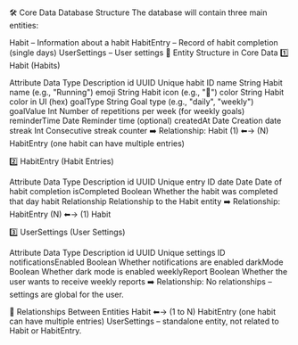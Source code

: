 🛠 Core Data Database Structure
The database will contain three main entities:

Habit – Information about a habit
HabitEntry – Record of habit completion (single days)
UserSettings – User settings
📌 Entity Structure in Core Data
1️⃣ Habit (Habits)

Attribute	Data Type	Description
id	UUID	Unique habit ID
name	String	Habit name (e.g., "Running")
emoji	String	Habit icon (e.g., "🏃")
color	String	Habit color in UI (hex)
goalType	String	Goal type (e.g., "daily", "weekly")
goalValue	Int	Number of repetitions per week (for weekly goals)
reminderTime	Date	Reminder time (optional)
createdAt	Date	Creation date
streak	Int	Consecutive streak counter
➡️ Relationship: Habit (1) ⬅→ (N) HabitEntry (one habit can have multiple entries)

2️⃣ HabitEntry (Habit Entries)

Attribute	Data Type	Description
id	UUID	Unique entry ID
date	Date	Date of habit completion
isCompleted	Boolean	Whether the habit was completed that day
habit	Relationship	Relationship to the Habit entity
➡️ Relationship: HabitEntry (N) ⬅→ (1) Habit

3️⃣ UserSettings (User Settings)

Attribute	Data Type	Description
id	UUID	Unique settings ID
notificationsEnabled	Boolean	Whether notifications are enabled
darkMode	Boolean	Whether dark mode is enabled
weeklyReport	Boolean	Whether the user wants to receive weekly reports
➡️ Relationship: No relationships – settings are global for the user.

🔄 Relationships Between Entities
Habit ⬅→ (1 to N) HabitEntry (one habit can have multiple entries)
UserSettings – standalone entity, not related to Habit or HabitEntry.

